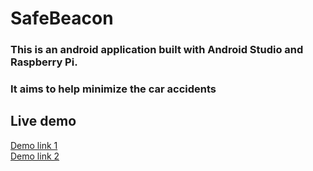 # SafeBeacon

### This is an android application built with Android Studio and Raspberry Pi.
### It aims to help minimize the car accidents

## Live demo
[Demo link 1](https://www.youtube.com/watch?v=3jbKN6m0wD8&t=10s) 
</br>
[Demo link 2](https://www.youtube.com/watch?v=qQNbQLtNd2A)
